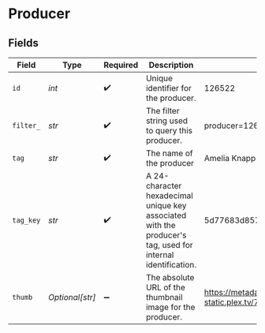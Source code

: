 # Producer


## Fields

| Field                                                                                                        | Type                                                                                                         | Required                                                                                                     | Description                                                                                                  | Example                                                                                                      |
| ------------------------------------------------------------------------------------------------------------ | ------------------------------------------------------------------------------------------------------------ | ------------------------------------------------------------------------------------------------------------ | ------------------------------------------------------------------------------------------------------------ | ------------------------------------------------------------------------------------------------------------ |
| `id`                                                                                                         | *int*                                                                                                        | :heavy_check_mark:                                                                                           | Unique identifier for the producer.                                                                          | 126522                                                                                                       |
| `filter_`                                                                                                    | *str*                                                                                                        | :heavy_check_mark:                                                                                           | The filter string used to query this producer.                                                               | producer=126522                                                                                              |
| `tag`                                                                                                        | *str*                                                                                                        | :heavy_check_mark:                                                                                           | The name of the producer                                                                                     | Amelia Knapp                                                                                                 |
| `tag_key`                                                                                                    | *str*                                                                                                        | :heavy_check_mark:                                                                                           | A 24-character hexadecimal unique key associated with the producer's tag, used for internal identification.<br/> | 5d77683d85719b001f3a535e                                                                                     |
| `thumb`                                                                                                      | *Optional[str]*                                                                                              | :heavy_minus_sign:                                                                                           | The absolute URL of the thumbnail image for the producer.                                                    | https://metadata-static.plex.tv/7/people/708568fd018d7aa8b1032dcf867747e8.jpg                                |